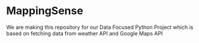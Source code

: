 # MappingSense
We are making this repository for our Data Focused Python Project which is based on fetching data from weather API and Google Maps API
